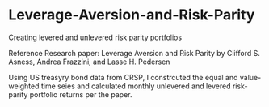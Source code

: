 # Leverage-Aversion-and-Risk-Parity
Creating levered and unlevered risk parity portfolios

Reference Research paper: Leverage Aversion and Risk Parity by Clifford S. Asness, Andrea Frazzini, and Lasse H. Pedersen

Using US treasyry bond data from CRSP, I constrcuted the equal and value-weighted time seies and calculated monthly unlevered and levered risk-parity portfolio returns per the paper.

